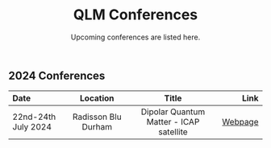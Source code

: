 ﻿---
layout: page
title: QLM Conferences
subtitle: Upcoming conferences are listed here.
---

## 2024 Conferences 
  
|Date   |Location  |Title   |Link    |
|:---   | :----:  | :--------:      |           --: |
|22nd-24th July 2024|Radisson Blu Durham |Dipolar Quantum Matter - ICAP satellite|<a href="https://durham-qlm.uk/events/conferences/ICAP_satellite">Webpage</a>|
